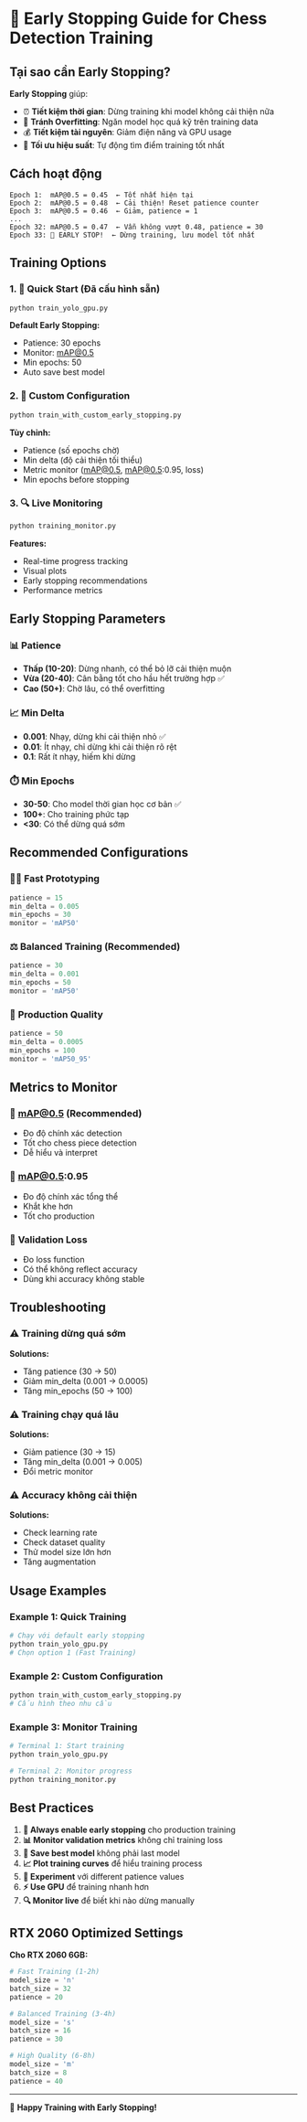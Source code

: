# 🛑 Early Stopping Guide for Chess Detection Training

## Tại sao cần Early Stopping?

**Early Stopping** giúp:

- ⏰ **Tiết kiệm thời gian**: Dừng training khi model không cải thiện nữa
- 🚫 **Tránh Overfitting**: Ngăn model học quá kỹ trên training data
- 💰 **Tiết kiệm tài nguyên**: Giảm điện năng và GPU usage
- 🎯 **Tối ưu hiệu suất**: Tự động tìm điểm training tốt nhất

## Cách hoạt động

```
Epoch 1:  mAP@0.5 = 0.45  ← Tốt nhất hiện tại
Epoch 2:  mAP@0.5 = 0.48  ← Cải thiện! Reset patience counter
Epoch 3:  mAP@0.5 = 0.46  ← Giảm, patience = 1
...
Epoch 32: mAP@0.5 = 0.47  ← Vẫn không vượt 0.48, patience = 30
Epoch 33: 🛑 EARLY STOP!  ← Dừng training, lưu model tốt nhất
```

## Training Options

### 1. 🚀 Quick Start (Đã cấu hình sẵn)

```bash
python train_yolo_gpu.py
```

**Default Early Stopping:**

- Patience: 30 epochs
- Monitor: mAP@0.5
- Min epochs: 50
- Auto save best model

### 2. 🔧 Custom Configuration

```bash
python train_with_custom_early_stopping.py
```

**Tùy chỉnh:**

- Patience (số epochs chờ)
- Min delta (độ cải thiện tối thiểu)
- Metric monitor (mAP@0.5, mAP@0.5:0.95, loss)
- Min epochs before stopping

### 3. 🔍 Live Monitoring

```bash
python training_monitor.py
```

**Features:**

- Real-time progress tracking
- Visual plots
- Early stopping recommendations
- Performance metrics

## Early Stopping Parameters

### 📊 **Patience**

- **Thấp (10-20)**: Dừng nhanh, có thể bỏ lỡ cải thiện muộn
- **Vừa (20-40)**: Cân bằng tốt cho hầu hết trường hợp ✅
- **Cao (50+)**: Chờ lâu, có thể overfitting

### 📈 **Min Delta**

- **0.001**: Nhạy, dừng khi cải thiện nhỏ ✅
- **0.01**: Ít nhạy, chỉ dừng khi cải thiện rõ rệt
- **0.1**: Rất ít nhạy, hiếm khi dừng

### ⏱️ **Min Epochs**

- **30-50**: Cho model thời gian học cơ bản ✅
- **100+**: Cho training phức tạp
- **<30**: Có thể dừng quá sớm

## Recommended Configurations

### 🏃‍♂️ **Fast Prototyping**

```python
patience = 15
min_delta = 0.005
min_epochs = 30
monitor = 'mAP50'
```

### ⚖️ **Balanced Training** (Recommended)

```python
patience = 30
min_delta = 0.001
min_epochs = 50
monitor = 'mAP50'
```

### 🎯 **Production Quality**

```python
patience = 50
min_delta = 0.0005
min_epochs = 100
monitor = 'mAP50_95'
```

## Metrics to Monitor

### 🥇 **mAP@0.5** (Recommended)

- Đo độ chính xác detection
- Tốt cho chess piece detection
- Dễ hiểu và interpret

### 🥈 **mAP@0.5:0.95**

- Đo độ chính xác tổng thể
- Khắt khe hơn
- Tốt cho production

### 🥉 **Validation Loss**

- Đo loss function
- Có thể không reflect accuracy
- Dùng khi accuracy không stable

## Troubleshooting

### ⚠️ **Training dừng quá sớm**

**Solutions:**

- Tăng patience (30 → 50)
- Giảm min_delta (0.001 → 0.0005)
- Tăng min_epochs (50 → 100)

### ⚠️ **Training chạy quá lâu**

**Solutions:**

- Giảm patience (30 → 15)
- Tăng min_delta (0.001 → 0.005)
- Đổi metric monitor

### ⚠️ **Accuracy không cải thiện**

**Solutions:**

- Check learning rate
- Check dataset quality
- Thử model size lớn hơn
- Tăng augmentation

## Usage Examples

### Example 1: Quick Training

```bash
# Chạy với default early stopping
python train_yolo_gpu.py
# Chọn option 1 (Fast Training)
```

### Example 2: Custom Configuration

```bash
python train_with_custom_early_stopping.py
# Cấu hình theo nhu cầu
```

### Example 3: Monitor Training

```bash
# Terminal 1: Start training
python train_yolo_gpu.py

# Terminal 2: Monitor progress
python training_monitor.py
```

## Best Practices

1. **🎯 Always enable early stopping** cho production training
2. **📊 Monitor validation metrics** không chỉ training loss
3. **💾 Save best model** không phải last model
4. **📈 Plot training curves** để hiểu training process
5. **🔄 Experiment** với different patience values
6. **⚡ Use GPU** để training nhanh hơn
7. **🔍 Monitor live** để biết khi nào dừng manually

## RTX 2060 Optimized Settings

**Cho RTX 2060 6GB:**

```python
# Fast Training (1-2h)
model_size = 'n'
batch_size = 32
patience = 20

# Balanced Training (3-4h)
model_size = 's'
batch_size = 16
patience = 30

# High Quality (6-8h)
model_size = 'm'
batch_size = 8
patience = 40
```

---

🎉 **Happy Training with Early Stopping!**
